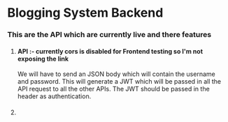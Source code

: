 <h1>Blogging System Backend</h1>

<h3>This are the API which are currently live and there features</h3>
<ol>
  <li>
    <h4>API :- currently cors is disabled for Frontend testing so I'm not exposing the link </h6>
    <p>
      We will have to send an JSON body which will contain the username and password. This will generate a JWT which will be passed in all the API request to all the 
      other APIs. The JWT should be passed in the header as authentication.
    </p>
  </li>
  <li>
    <h4></h4>
    <p>
    </p>
  </li>
  
</ol>
